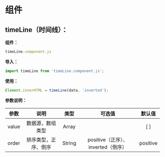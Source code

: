 # 组件

## timeLine（时间线）：

**组件：**

```javascript
timeLine.component.js
```

**导入：**

```javascript
import timeLine from 'timeLine.component.js';
```

**使用：**

```js
Element.innerHTML = timeLine(data, 'inverted');
```

**参数说明：**

| 参数  |         说明         |  类型  |               可选值               |  默认值  |
| :---: | :------------------: | :----: | :--------------------------------: | :------: |
| value |   数据源，数组类型   | Array  |                                    |   [ ]    |
| order | 排序类型，正序、倒序 | String | positive（正序）、inverted（倒序） | positive |

